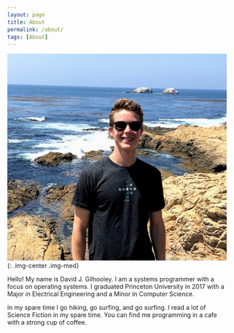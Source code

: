 ```yaml
---
layout: page
title: About
permalink: /about/
tags: [About]
---
```


![David-Gilhooley](/assets/img/Me-Ocean.jpg){: .img-center .img-med}

Hello! My name is David J. Gilhooley.
I am a systems programmer with a focus on operating systems.
I graduated Princeton University in 2017 with a Major in
Electrical Engineering and a Minor in Computer Science.

In my spare time I go hiking, go surfing, and go surfing.
I read a lot of Science Fiction in my spare time.
You can find me programming in a cafe with a strong cup of coffee.

